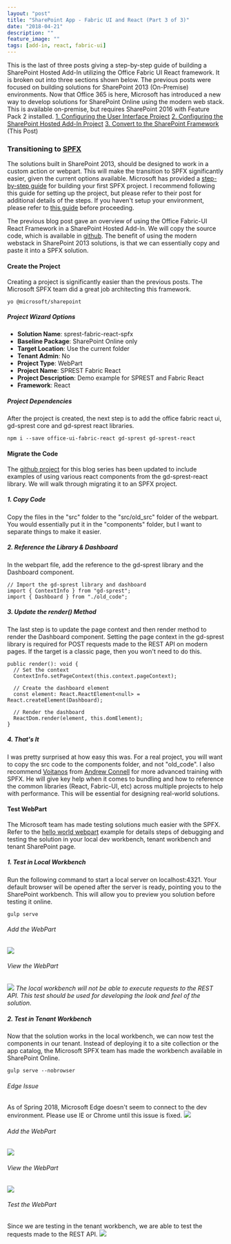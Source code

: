 ```yaml
---
layout: "post"
title: "SharePoint App - Fabric UI and React (Part 3 of 3)"
date: "2018-04-21"
description: ""
feature_image: ""
tags: [add-in, react, fabric-ui]
---
```


This is the last of three posts giving a step-by-step guide of building a SharePoint Hosted Add-In utilizing the Office Fabric UI React framework. It is broken out into three sections shown below. The previous posts were focused on building solutions for SharePoint 2013 (On-Premise) environments. Now that Office 365 is here, Microsoft has introduced a new way to develop solutions for SharePoint Online using the modern web stack. This is available on-premise, but requires SharePoint 2016 with Feature Pack 2 installed. [1\. Configuring the User Interface Project](https://dattabase.com/blog/sharepoint-app-fabric-ui-react-part-1-3) [2\. Configuring the SharePoint Hosted Add-In Project](https://dattabase.com/blog/sharepoint-app-fabric-ui-react-part-2-3) [3\. Convert to the SharePoint Framework](https://dattabase.com/blog/sharepoint-app-fabric-ui-react-part-3-3) (This Post)

<!--more-->

### Transitioning to [SPFX](https://docs.microsoft.com/en-us/sharepoint/dev/spfx/sharepoint-framework-overview)

The solutions built in SharePoint 2013, should be designed to work in a custom action or webpart. This will make the transition to SPFX significantly easier, given the current options available. Microsoft has provided a [step-by-step guide](https://docs.microsoft.com/en-us/sharepoint/dev/spfx/web-parts/get-started/build-a-hello-world-web-part) for building your first SPFX project. I recommend following this guide for setting up the project, but please refer to their post for additional details of the steps. If you haven't setup your environment, please refer to [this guide](https://docs.microsoft.com/en-us/sharepoint/dev/spfx/set-up-your-development-environment) before proceeding.

The previous blog post gave an overview of using the Office Fabric-UI React Framework in a SharePoint Hosted Add-In. We will copy the source code, which is available in [github](https://github.com/gunjandatta/sprest-fabric-react). The benefit of using the modern webstack in SharePoint 2013 solutions, is that we can essentially copy and paste it into a SPFX solution.

#### Create the Project

Creating a project is significantly easier than the previous posts. The Microsoft SPFX team did a great job architecting this framework.

```
yo @microsoft/sharepoint

```

##### Project Wizard Options

- **Solution Name**: sprest-fabric-react-spfx
- **Baseline Package**: SharePoint Online only
- **Target Location**: Use the current folder
- **Tenant Admin**: No
- **Project Type**: WebPart
- **Project Name**: SPREST Fabric React
- **Project Description**: Demo example for SPREST and Fabric React
- **Framework**: React

##### Project Dependencies

After the project is created, the next step is to add the office fabric react ui, gd-sprest core and gd-sprest react libraries.

```
npm i --save office-ui-fabric-react gd-sprest gd-sprest-react

```

#### Migrate the Code

The [github project](https://github.com/gunjandatta/sprest-fabric-react) for this blog series has been updated to include examples of using various react components from the gd-sprest-react library. We will walk through migrating it to an SPFX project.

##### 1\. Copy Code

Copy the files in the "src" folder to the "src/old\_src" folder of the webpart. You would essentially put it in the "components" folder, but I want to separate things to make it easier.

##### 2\. Reference the Library & Dashboard

In the webpart file, add the reference to the gd-sprest library and the Dashboard component.

```
// Import the gd-sprest library and dashboard
import { ContextInfo } from "gd-sprest";
import { Dashboard } from "./old_code";

```

##### 3\. Update the render() Method

The last step is to update the page context and then render method to render the Dashboard component. Setting the page context in the gd-sprest library is required for POST requests made to the REST API on modern pages. If the target is a classic page, then you won't need to do this.

```
public render(): void {
  // Set the context
  ContextInfo.setPageContext(this.context.pageContext);

  // Create the dashboard element
  const element: React.ReactElement<null> = React.createElement(Dashboard);

  // Render the dashboard
  ReactDom.render(element, this.domElement);
}

```

##### 4\. That's It

I was pretty surprised at how easy this was. For a real project, you will want to copy the src code to the components folder, and not "old\_code". I also recommend [Voitanos](https://www.voitanos.io) from [Andrew Connell](https://twitter.com/andrewconnell) for more advanced training with SPFX. He will give key help when it comes to bundling and how to reference the common libraries (React, Fabric-UI, etc) across multiple projects to help with performance. This will be essential for designing real-world solutions.

#### Test WebPart

The Microsoft team has made testing solutions much easier with the SPFX. Refer to the [hello world webpart](https://docs.microsoft.com/en-us/sharepoint/dev/spfx/web-parts/get-started/build-a-hello-world-web-part) example for details steps of debugging and testing the solution in your local dev workbench, tenant workbench and tenant SharePoint page.

##### 1\. Test in Local Workbench

Run the following command to start a local server on localhost:4321. Your default browser will be opened after the server is ready, pointing you to the SharePoint workbench. This will allow you to preview you solution before testing it online.

```
gulp serve

```

###### Add the WebPart

![](images/SPAppFabricReact-3/LocalWorkbench.png)

###### View the WebPart

![](images/SPAppFabricReact-3/LocalWorkbenchWebpart.png) _The local workbench will not be able to execute requests to the REST API. This test should be used for developing the look and feel of the solution._

##### 2\. Test in Tenant Workbench

Now that the solution works in the local workbench, we can now test the components in our tenant. Instead of deploying it to a site collection or the app catalog, the Microsoft SPFX team has made the workbench available in SharePoint Online.

```
gulp serve --nobrowser

```

###### Edge Issue

As of Spring 2018, Microsoft Edge doesn't seem to connect to the dev environment. Please use IE or Chrome until this issue is fixed. ![](images/SPAppFabricReact-3/EdgeError.png)

###### Add the WebPart

![](images/SPAppFabricReact-3/TenantWorkbench.png)

###### View the WebPart

![](images/SPAppFabricReact-3/TenantWorkbenchWebpart.png)

###### Test the WebPart

Since we are testing in the tenant workbench, we are able to test the requests made to the REST API. ![](images/SPAppFabricReact-3/TenantWorkbenchTestAPI.png)
